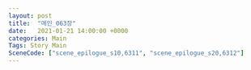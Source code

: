 ```yaml
---
layout: post
title:  "메인_063장"
date:   2021-01-21 14:00:00 +0000
categories: Main
Tags: Story Main
SceneCode: ["scene_epilogue_s10,6311", "scene_epilogue_s20,6312"]
---
```

